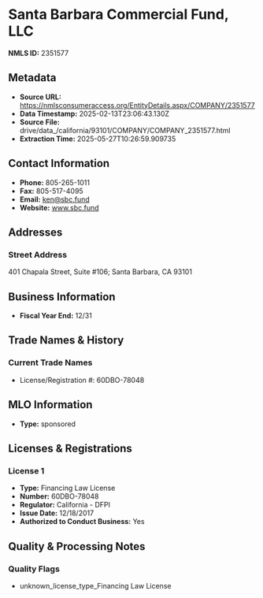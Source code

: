 # Santa Barbara Commercial Fund, LLC

**NMLS ID:** 2351577

## Metadata
- **Source URL:** https://nmlsconsumeraccess.org/EntityDetails.aspx/COMPANY/2351577
- **Data Timestamp:** 2025-02-13T23:06:43.130Z
- **Source File:** drive/data_/california/93101/COMPANY/COMPANY_2351577.html
- **Extraction Time:** 2025-05-27T10:26:59.909735

## Contact Information
- **Phone:** 805-265-1011
- **Fax:** 805-517-4095
- **Email:** ken@sbc.fund
- **Website:** www.sbc.fund

## Addresses
### Street Address
401 Chapala Street, Suite #106; Santa Barbara, CA 93101

## Business Information
- **Fiscal Year End:** 12/31

## Trade Names & History
### Current Trade Names
- License/Registration #: 60DBO-78048

## MLO Information
- **Type:** sponsored

## Licenses & Registrations

### License 1
- **Type:** Financing Law License
- **Number:** 60DBO-78048
- **Regulator:** California - DFPI
- **Issue Date:** 12/18/2017
- **Authorized to Conduct Business:** Yes

## Quality & Processing Notes
### Quality Flags
- unknown_license_type_Financing Law License
